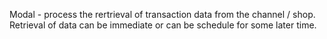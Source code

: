 Modal - process the rertrieval of transaction data from the  channel / shop. Retrieval of data can be immediate or can be schedule for some later time.
